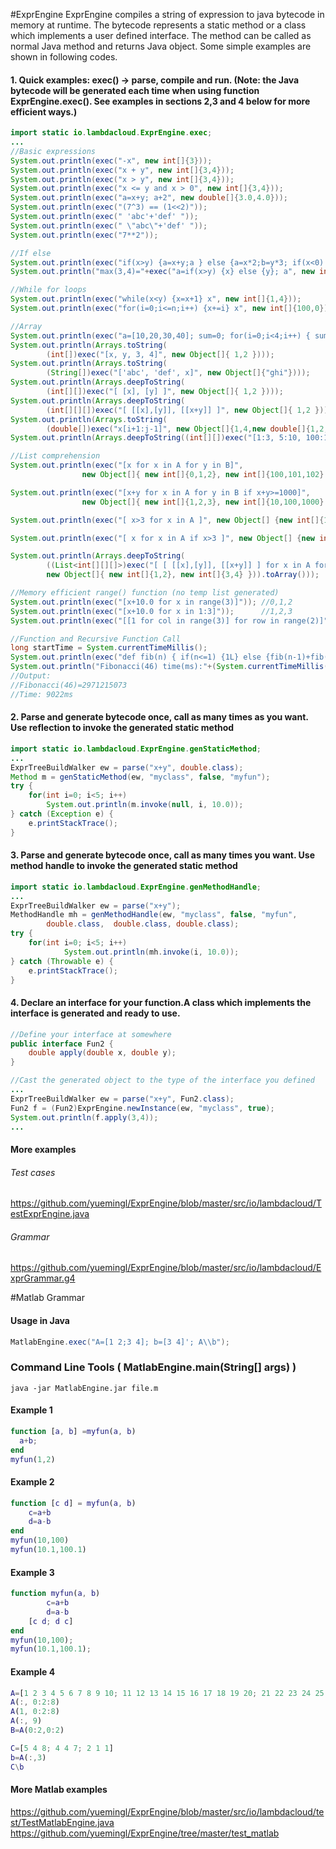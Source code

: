 #ExprEngine
ExprEngine compiles a string of expression to java bytecode in memory at runtime. The bytecode represents a static method or a class which implements a user defined interface. The method can be called as normal Java method and returns Java object. Some simple examples are shown in following codes.  

#### 1. Quick examples: exec() -> parse, compile and run. (Note: the Java bytecode will be generated each time when using function ExprEngine.exec(). See examples in sections 2,3 and 4 below for more efficient ways.)
```Java
import static io.lambdacloud.ExprEngine.exec;
...
//Basic expressions
System.out.println(exec("-x", new int[]{3}));
System.out.println(exec("x + y", new int[]{3,4}));
System.out.println(exec("x > y", new int[]{3,4}));
System.out.println(exec("x <= y and x > 0", new int[]{3,4}));
System.out.println(exec("a=x+y; a+2", new double[]{3.0,4.0}));
System.out.println(exec("(7^3) == (1<<2)"));
System.out.println(exec(" 'abc'+'def' "));
System.out.println(exec(" \"abc\"+'def' "));
System.out.println(exec("7**2"));

//If else 
System.out.println(exec("if(x>y) {a=x+y;a } else {a=x*2;b=y*3; if(x<0) {x-1} else {a+b} }", new double[]{3,4}));
System.out.println("max(3,4)="+exec("a=if(x>y) {x} else {y}; a", new int[]{3,4}));

//While for loops
System.out.println(exec("while(x<y) {x=x+1} x", new int[]{1,4}));
System.out.println(exec("for(i=0;i<=n;i++) {x+=i} x", new int[]{100,0}));

//Array
System.out.println(exec("a=[10,20,30,40]; sum=0; for(i=0;i<4;i++) { sum+=a[i] } sum"));
System.out.println(Arrays.toString(
		(int[])exec("[x, y, 3, 4]", new Object[]{ 1,2 })));
System.out.println(Arrays.toString(
		(String[])exec("['abc', 'def', x]", new Object[]{"ghi"})));
System.out.println(Arrays.deepToString(
		(int[][])exec("[ [x], [y] ]", new Object[]{ 1,2 })));
System.out.println(Arrays.deepToString(
		(int[][][])exec("[ [[x],[y]], [[x+y]] ]", new Object[]{ 1,2 })));
System.out.println(Arrays.toString(
		(double[])exec("x[i+1:j-1]", new Object[]{1,4,new double[]{1,2,3,4,5}})));
System.out.println(Arrays.deepToString((int[][])exec("[1:3, 5:10, 100:101]")));

//List comprehension
System.out.println(exec("[x for x in A for y in B]",
				new Object[]{ new int[]{0,1,2}, new int[]{100,101,102} }));

System.out.println(exec("[x+y for x in A for y in B if x+y>=1000]",
				new Object[]{ new int[]{1,2,3}, new int[]{10,100,1000} }));

System.out.println(exec("[ x>3 for x in A ]", new Object[] {new int[]{1,2,3,4,5,6}}));

System.out.println(exec("[ x for x in A if x>3 ]", new Object[] {new int[]{1,2,3,4,5,6}}));

System.out.println(Arrays.deepToString(
		((List<int[][][]>)exec("[ [ [[x],[y]], [[x+y]] ] for x in A for y in B]",
		new Object[]{ new int[]{1,2}, new int[]{3,4} })).toArray()));

//Memory efficient range() function (no temp list generated)
System.out.println(exec("[x+10.0 for x in range(3)]")); //0,1,2
System.out.println(exec("[x+10.0 for x in 1:3]"));      //1,2,3
System.out.println(exec("[[1 for col in range(3)] for row in range(2)]"));

//Function and Recursive Function Call
long startTime = System.currentTimeMillis();
System.out.println(exec("def fib(n) { if(n<=1) {1L} else {fib(n-1)+fib(n-2)} } fib(46)"));
System.out.println("Fibonacci(46) time(ms):"+(System.currentTimeMillis()-startTime));
//Output:
//Fibonacci(46)=2971215073
//Time: 9022ms
```

####  2. Parse and generate bytecode once, call as many times as you want. Use reflection to invoke the generated static method

```Java
import static io.lambdacloud.ExprEngine.genStaticMethod;
...
ExprTreeBuildWalker ew = parse("x+y", double.class);
Method m = genStaticMethod(ew, "myclass", false, "myfun");
try {
	for(int i=0; i<5; i++)
		System.out.println(m.invoke(null, i, 10.0));
} catch (Exception e) {
	e.printStackTrace();
}

```
	
#### 3. Parse and generate bytecode once, call as many times you want. Use method handle to invoke the generated static method
```Java
import static io.lambdacloud.ExprEngine.genMethodHandle;
...
ExprTreeBuildWalker ew = parse("x+y");
MethodHandle mh = genMethodHandle(ew, "myclass", false, "myfun", 
		double.class,  double.class, double.class);
try {
	for(int i=0; i<5; i++)
			System.out.println(mh.invoke(i, 10.0));
} catch (Throwable e) {
	e.printStackTrace();
}
```

#### 4. Declare an interface for your function.A class which implements the interface is generated and ready to use.
```Java
//Define your interface at somewhere
public interface Fun2 {
	double apply(double x, double y);
}

//Cast the generated object to the type of the interface you defined
...
ExprTreeBuildWalker ew = parse("x+y", Fun2.class);
Fun2 f = (Fun2)ExprEngine.newInstance(ew, "myclass", true);
System.out.println(f.apply(3,4));
...

```

#### More examples
###### Test cases
https://github.com/yuemingl/ExprEngine/blob/master/src/io/lambdacloud/TestExprEngine.java
###### Grammar
https://github.com/yuemingl/ExprEngine/blob/master/src/io/lambdacloud/ExprGrammar.g4

#Matlab Grammar
#### Usage in Java
```java
MatlabEngine.exec("A=[1 2;3 4]; b=[3 4]'; A\\b");
```
### Command Line Tools ( MatlabEngine.main(String[] args) )
```shell
java -jar MatlabEngine.jar file.m
```
#### Example 1
```matlab
function [a, b] =myfun(a, b)
  a+b;
end
myfun(1,2)
```
#### Example 2
```matlab
function [c d] = myfun(a, b)
	c=a+b
	d=a-b
end
myfun(10,100)
myfun(10.1,100.1)
```
#### Example 3
```matlab
function myfun(a, b)
        c=a+b
        d=a-b
	[c d; d c]
end
myfun(10,100);
myfun(10.1,100.1);
```
#### Example 4
```matlab
A=[1 2 3 4 5 6 7 8 9 10; 11 12 13 14 15 16 17 18 19 20; 21 22 23 24 25 26 27 28 29 30]
A(:, 0:2:8)
A(1, 0:2:8)
A(:, 9)
B=A(0:2,0:2)

C=[5 4 8; 4 4 7; 2 1 1]
b=A(:,3)
C\b

```
#### More Matlab examples
https://github.com/yuemingl/ExprEngine/blob/master/src/io/lambdacloud/test/TestMatlabEngine.java
https://github.com/yuemingl/ExprEngine/tree/master/test_matlab
